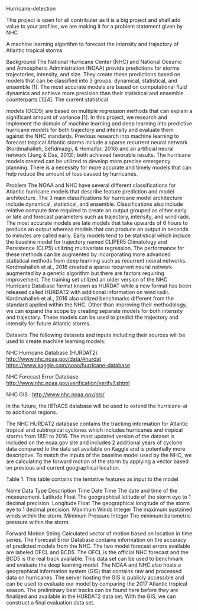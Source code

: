 Hurricane-detection
 
This project is open for all contributer as it is a big project and shall add value to your profiles, we are making it for a problem statement given by NHC
 
 
A machine learning algorithm to forecast the intensity and trajectory of Atlantic tropical storms




Background
The National Hurricane Center (NHC) and National Oceanic and Atmospheric Administration (NOAA) provide predictions for storms trajectories, intensity, and size. They create these predictions based on models that can be classified into 3 groups: dynamical, statistical, and ensemble [1]. The most accurate models are based on computational fluid dynamics and achieve more precision than their statistical and ensemble counterparts [1][4]. The current statistical
 
models (OCD5) are based on multiple regression methods that can explain a significant amount of variance [1]. In this project, we research and implement the domain of machine learning and deep learning into predictive hurricane models for both trajectory and intensity and evaluate them against the NHC standards. Previous research into machine learning to forecast tropical Atlantic storms include a sparse recurrent neural network (Kordmahalleh, Sefidmazgi, & Homaifar, 2016) and an artificial neural network (Jung & Das, 2013); both achieved favorable results. The hurricane models created can be utilized to develop more precise emergency planning. There is a necessity for more accurate and timely models that can help reduce the amount of loss caused by hurricanes.

Problem
The NOAA and NHC have several different classifications for Atlantic hurricane models that describe feature prediction and model architecture. The 3 main classifications for hurricane model architecture include dynamical, statistical, and ensemble. Classifications also include relative compute time required to create an output grouped as either early or late and forecast parameters such as trajectory, intensity, and wind radii. The most accurate models are late models that take upwards of 6 hours to produce an output whereas models that can produce an output in seconds to minutes are called early. Early models tend to be statistical which include the baseline model for trajectory named CLIPER5 Climatology and Persistence (CLP5) utilizing multivariate regression. The performance for these methods can be augmented by incorporating more advanced statistical methods from deep learning such as recurrent neural networks.
Kordmahalleh et al., 2016 created a sparse recurrent neural network augmented by a genetic
algorithm but there are factors requiring improvement. The training set utilized an older version of the NHC Hurricane Database format known as HURDAT while a new format has been released called HURDAT2 with additional information on wind radii. Kordmahalleh et al., 2016 also utilized benchmarks different from the standard applied within the NHC. Other than improving their methodology, we can expand the scope by creating separate models for both intensity and trajectory. These models can be used to predict the trajectory and intensity for future Atlantic storms.

Datasets
The following datasets and inputs including their sources will be used to create machine learning models:

NHC Hurricane Database (HURDAT2) http://www.nhc.noaa.gov/data/#hurdat https://www.kaggle.com/noaa/hurricane-database

NHC Forecast Error Database http://www.nhc.noaa.gov/verification/verify7.shtml

NHC GIS : http://www.nhc.noaa.gov/gis/


In the future, the IBTrACS database will be used to extend the hurricane-ai to additional regions.
 
The NHC HURDAT2 database contains the tracking information for Atlantic tropical and subtropical cyclones which includes hurricanes and tropical storms from 1851 to 2016. The most updated version of the dataset is included on the noaa.gov site and includes 2 additional years of cyclone data compared to the data set available on Kaggle and is potentially more descriptive. To match the inputs of the baseline model used by the NHC, we are calculating the forward motion of the storm by applying a vector based on previous and current geographical location.


Table 1. This table contains the tentative features as input to the model


Name	Data Type	Description
Time	Date Time	The date and time of the measurement.
Latitude	Float	The geographical latitude of the storm eye to 1 decimal precision.
Longitude	Float	The geographical longitude of the storm eye to 1 decimal precision.
Maximum Winds	Integer	The maximum sustained winds within the storm.
Minimum Pressure	Integer	The minimum barometric pressure within the storm.

Forward Motion	String	Calculated vector of motion based on location in time series.
The Forecast Error Database contains information on the accuracy of predicted models from the NHC. The two model forecast errors available are labeled OFCL and BCD5. The OFCL is the official NHC forecast and the BCD5 is the real track available. This data set can be used to benchmark and evaluate the deep learning model. The NOAA and NHC also hosts a geographical information system (GIS) that contains raw and processed data on hurricanes. The server hosting the GIS is publicly accessible and can be used to evaluate our model by comparing the 2017 Atlantic tropical season. The preliminary best tracks can be found here before they are finalized and available in the HURDAT2 data set. With the GIS, we can construct a final evaluation data set.
